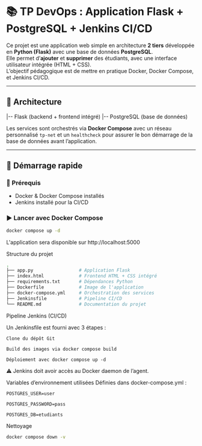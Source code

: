 # 📚 TP DevOps : Application Flask + PostgreSQL + Jenkins CI/CD

Ce projet est une application web simple en architecture **2 tiers** développée en **Python (Flask)** avec une base de données **PostgreSQL**.  
Elle permet d’**ajouter** et **supprimer** des étudiants, avec une interface utilisateur intégrée (HTML + CSS).  
L’objectif pédagogique est de mettre en pratique Docker, Docker Compose, et Jenkins CI/CD.

---

## 🧱 Architecture

|-- Flask (backend + frontend intégré)
|-- PostgreSQL (base de données)

Les services sont orchestrés via **Docker Compose** avec un réseau personnalisé `tp-net` et un `healthcheck` pour assurer le bon démarrage de la base de données avant l’application.

---

## 🚀 Démarrage rapide

### 🔧 Prérequis

- Docker & Docker Compose installés
-  Jenkins installé pour la CI/CD

### ▶️ Lancer avec Docker Compose

```bash
docker compose up -d
```
L'application sera disponible sur http://localhost:5000

Structure du projet

```bash
.
├── app.py                 # Application Flask
├── index.html             # Frontend HTML + CSS intégré
├── requirements.txt       # Dépendances Python
├── Dockerfile             # Image de l'application
├── docker-compose.yml     # Orchestration des services
├── Jenkinsfile            # Pipeline CI/CD
└── README.md              # Documentation du projet
```

Pipeline Jenkins (CI/CD)

Un Jenkinsfile est fourni avec 3 étapes :
```
Clone du dépôt Git

Build des images via docker compose build

Déploiement avec docker compose up -d
```

⚠️ Jenkins doit avoir accès au Docker daemon de l’agent.


Variables d’environnement utilisées
Définies dans docker-compose.yml :
```
POSTGRES_USER=user

POSTGRES_PASSWORD=pass

POSTGRES_DB=etudiants
```

Nettoyage

```bash
docker compose down -v
```

